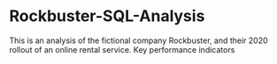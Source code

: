 # Rockbuster-SQL-Analysis
This is an analysis of the fictional company Rockbuster, and their 2020 rollout of an online rental service. Key performance indicators

